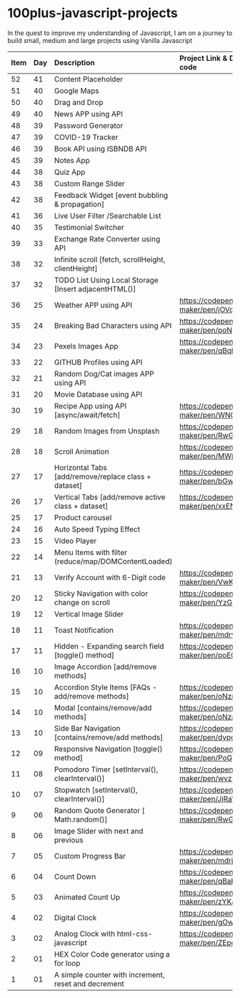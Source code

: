 # 100plus-javascript-projects

In the quest to improve my understanding of Javascript, I am on a journey to build small, medium and large projects using Vanilla Javascript

| Item | Day | Description                                           | Project Link & Demo code                |
| ---- | :-- | :---------------------------------------------------- | :-------------------------------------- |
| 52   | 41  | Content Placeholder                                   |                                         |
| 51   | 40  | Google Maps                                           |                                         |
| 50   | 40  | Drag and Drop                                         |                                         |
| 49   | 40  | News APP using API                                    |                                         |
| 48   | 39  | Password Generator                                    |                                         |
| 47   | 39  | COVID-19 Tracker                                      |                                         |
| 46   | 39  | Book API using ISBNDB API                             |                                         |
| 45   | 39  | Notes App                                             |                                         |
| 44   | 38  | Quiz App                                              |                                         |
| 43   | 38  | Custom Range Slider                                   |                                         |
| 42   | 38  | Feedback Widget [event bubbling & propagation]        |                                         |
| 41   | 36  | Live User Filter /Searchable List                     |                                         |
| 40   | 35  | Testimonial Switcher                                  |                                         |
| 39   | 33  | Exchange Rate Converter using API                     |                                         |
| 38   | 32  | Infinite scroll [fetch, scrollHeight, clientHeight]   |                                         |
| 37   | 32  | TODO List Using Local Storage [Insert adjacentHTML()] |                                         |
| 36   | 25  | Weather APP using API                                 | https://codepen.io/gs-maker/pen/jOVqbey |
| 35   | 24  | Breaking Bad Characters using API                     | https://codepen.io/gs-maker/pen/poNyPxz |
| 34   | 23  | Pexels Images App                                     | https://codepen.io/gs-maker/pen/qBqbXGN |
| 33   | 22  | GITHUB Profiles using API                             |                                         |
| 32   | 21  | Random Dog/Cat images APP using API                   |                                         |
| 31   | 20  | Movie Database using API                              |                                         |
| 30   | 19  | Recipe App using API [async/await/fetch]              | https://codepen.io/gs-maker/pen/WNGVxBb |
| 29   | 18  | Random Images from Unsplash                           | https://codepen.io/gs-maker/pen/RwGzRWy |
| 28   | 18  | Scroll Animation                                      | https://codepen.io/gs-maker/pen/MWjMeKw |
| 27   | 17  | Horizontal Tabs [add/remove/replace class + dataset]  | https://codepen.io/gs-maker/pen/bGwymox |
| 26   | 17  | Vertical Tabs [add/remove active class + dataset]     | https://codepen.io/gs-maker/pen/xxENarM |
| 25   | 17  | Product carousel                                      |                                         |
| 24   | 16  | Auto Speed Typing Effect                              |                                         |
| 23   | 15  | Video Player                                          |                                         |
| 22   | 14  | Menu Items with filter (reduce/map/DOMContentLoaded)  |                                         |
| 21   | 13  | Verify Account with 6-Digit code                      | https://codepen.io/gs-maker/pen/VwKgdNR |
| 20   | 12  | Sticky Navigation with color change on scroll         | https://codepen.io/gs-maker/pen/YzGBeeR |
| 19   | 12  | Vertical Image Slider                                 |                                         |
| 18   | 11  | Toast Notification                                    | https://codepen.io/gs-maker/pen/mdrvXBv |
| 17   | 11  | Hidden - Expanding search field [toggle() method]     | https://codepen.io/gs-maker/pen/poEGarb |
| 16   | 10  | Image Accordion [add/remove methods]                  |                                         |
| 15   | 10  | Accordion Style Items [FAQs - add/remove methods]     | https://codepen.io/gs-maker/pen/oNzmEXp |
| 14   | 10  | Modal [contains/remove/add methods]                   | https://codepen.io/gs-maker/pen/oNzaVaW |
| 13   | 10  | Side Bar Navigation [contains/remove/add methods]     | https://codepen.io/gs-maker/pen/dypgQXp |
| 12   | 09  | Responsive Navigation [toggle() method]               | https://codepen.io/gs-maker/pen/PoGyKPV |
| 11   | 08  | Pomodoro Timer [setInterval(), clearInterval()]       | https://codepen.io/gs-maker/pen/wvzEQVL |
| 10   | 07  | Stopwatch [setInterval(), clearInterval()]            | https://codepen.io/gs-maker/pen/JjRaYzM |
| 9    | 06  | Random Quote Generator [ Math.random()]               | https://codepen.io/gs-maker/pen/RwGBvOL |
| 8    | 06  | Image Slider with next and previous                   |                                         |
| 7    | 05  | Custom Progress Bar                                   | https://codepen.io/gs-maker/pen/mdrjMJZ |
| 6    | 04  | Count Down                                            | https://codepen.io/gs-maker/pen/qBaKJrZ |
| 5    | 03  | Animated Count Up                                     | https://codepen.io/gs-maker/pen/zYKaKmX |
| 4    | 02  | Digital Clock                                         | https://codepen.io/gs-maker/pen/gOwzjWN |
| 3    | 02  | Analog Clock with html-css-javascript                 | https://codepen.io/gs-maker/pen/ZEpoBJG |
| 2    | 01  | HEX Color Code generator using a for loop             |                                         |
| 1    | 01  | A simple counter with increment, reset and decrement  |                                         |
